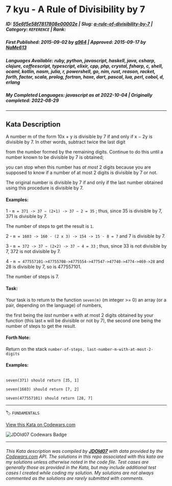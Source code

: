# 7 kyu - A Rule of Divisibility by 7

##### **ID**: [55e6f5e58f7817808e00002e](https://www.codewars.com/kata/55e6f5e58f7817808e00002e) | **Slug**: [a-rule-of-divisibility-by-7](https://www.codewars.com/kata/55e6f5e58f7817808e00002e) | **Category**: `REFERENCE` | **Rank**: <span style="color:white">7 kyu</span>

##### **First Published**: 2015-09-02 ***by*** [g964](https://www.codewars.com/users/g964) | **Approved**: 2015-09-17 ***by*** [NaMe613](https://www.codewars.com/users/NaMe613)

##### **Languages Available**: ruby, python, javascript, haskell, java, csharp, clojure, coffeescript, typescript, elixir, cpp, php, crystal, fsharp, c, shell, ocaml, kotlin, nasm, julia, r, powershell, go, nim, rust, reason, racket, forth, factor, scala, prolog, fortran, haxe, dart, pascal, lua, perl, cobol, d, erlang

##### **My Completed Languages**: javascript ***as at*** 2022-10-04 | **Originally completed**: 2022-08-29

---

## Kata Description


A number m of the form 10x + y is divisible by 7 if and only if x − 2y is divisible by 7. In other words, subtract twice the last digit 

from the number formed by the remaining digits. Continue to do this until a number known to be divisible by 7 is obtained; 

you can stop when this number has *at most* 2 digits because you are supposed to know if a number of at most 2 digits is divisible by 7 or not.



The original number is divisible by 7 if and only if the last number obtained using this procedure is divisible by 7. 



#### Examples:



1 - `m = 371 -> 37 − (2×1) -> 37 − 2 = 35` ; thus, since 35 is divisible by 7, 371 is divisible by 7. 



The number of steps to get the result is `1`.



2 - `m = 1603 -> 160 - (2 x 3) -> 154 -> 15 - 8 = 7` and 7 is divisible by 7. 



3 - `m = 372 -> 37 − (2×2) -> 37 − 4 = 33` ; thus, since 33 is not divisible by 7, 372 is not divisible by 7. 



4 - `m = 477557101->47755708->4775554->477547->47740->4774->469->28` and 28 is divisible by 7, so is 477557101. 

The number of steps is 7.



#### Task:



Your task is to return to the function ```seven(m)``` (m integer >= 0) an array (or a pair, depending on the language) of numbers, 

the first being the *last* number `m` with at most 2 digits obtained by your function (this last `m` will be divisible or not by 7), the second one being the number of steps to get the result.



#### Forth Note:

Return on the stack `number-of-steps, last-number-m-with-at-most-2-digits `



#### Examples:



```

seven(371) should return [35, 1]

seven(1603) should return [7, 2]

seven(477557101) should return [28, 7]

```



---


🏷 `FUNDAMENTALS`


[View this Kata on Codewars.com](https://www.codewars.com/kata/55e6f5e58f7817808e00002e)

![](https://www.codewars.com/users/jdold07/badges/large "JDOld07 Codewars Badge")

---

###### *This Kata description was compiled by [**JDOld07**](https://tpstech.dev) with data provided by the [Codewars.com](https://www.codewars.com) API.  The solutions in this repo associated with this kata are my solutions unless otherwise noted in the code file.  Test cases are generally those as provided in the Kata, but may include additional test cases I created while coding my solution.  My solutions are not always commented as the solutions are rarely submitted with comments.*
